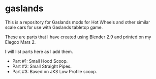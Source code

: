 # gaslands

This is a repository for Gaslands mods for Hot Wheels and other similar scale cars for use with Gaslands tabletop game. 

These are parts that I have created using Blender 2.9 and printed on my Elegoo Mars 2.

I will list parts here as I add them.

*  Part #1:    Small Hood Scoop.
*  Part #2:    Small Straight Pipes.
*  Part #3:    Based on JKS Low Profile scoop. 
